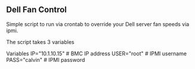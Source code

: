 Dell Fan Control
--------------------------------


Simple script to run via crontab to override your Dell server fan speeds via ipmi.

The script takes 3 variables

  Variables
IP="10.1.10.15"      # BMC IP address
USER="root"          # IPMI username
PASS="calvin"        # IPMI password
